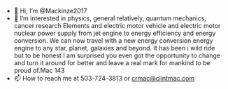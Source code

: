 - 👋 Hi, I’m @Mackinze2017
- 👀 I’m interested in physics, general relatively, quantum mechanics, cancer research
Elements and electric motor vehicle and electric motor nuclear power supply from jet engine
 to energy efficiency and energy conversion. We can now travel with a new energy conversion energy engine to any star, planet, galaxies and beyond. It has been i wild ride but to be honest I am surprised you even got the opportunity to change and turn it around for better and leave a real mark for mankind to be proud of.Mac 143
- 📫 How to reach me at 503-724-3813 or crmac@clintmac.com 

<!---
Mackinze2017/Mackinze2017 is a ✨ special ✨ repository because its `README.md` (this file) appears on your GitHub profile.
You can click the Preview link to take a look at your changes.
--->
